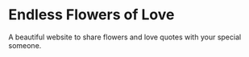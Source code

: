 # Endless Flowers of Love

A beautiful website to share flowers and love quotes with your special someone.